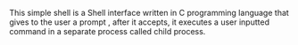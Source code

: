 
This simple shell is a Shell interface written in C programming language that gives to the user a prompt , after it accepts, it executes a user inputted command in a separate process called child process.